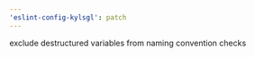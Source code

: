 ```yaml
---
'eslint-config-kylsgl': patch
---
```


exclude destructured variables from naming convention checks
